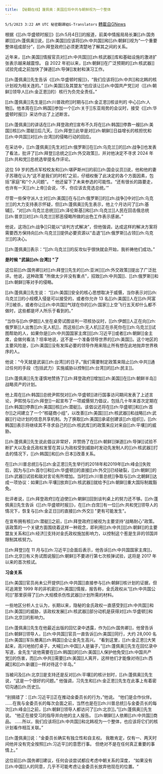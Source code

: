 ```yaml
---
title: 【秘翻在线】蓬佩奥：美国应将中共与朝鲜视为一个整体
---
```

`5/5/2023 3:22 AM UTC 秘密翻譯組G-Translators` [轉載自GNews](https://gnews.org/articles/1276276)

根据《[[zh:华盛顿时报]]》[[zh:5月4日]]的报道，前美中情报局局长兼[[zh:国务卿]][[zh:蓬佩奥]]说，[[zh:美国]]应该将[[zh:中共国]]和[[zh:朝鲜]]视为“一个重要整体组成部分”，[[zh:拜登政府]]必须更清楚地了解其之间的关系。

近年来，[[zh:美国]]情报官员对[[zh:中共国]][[zh:核武器]]库和基础设施的激进扩张表示越来越震惊。 自 2022 年初以来，[[zh:朝鲜]]在广泛预期的[[zh:核武器]]试验完成之前加快了弹道[[zh:导弹]]发射和演习工作。

 [[zh:蓬佩奥]]先生告诉《[[zh:华盛顿时报]]》，“我们应该将[[zh:中共]]和北韩的核计划视为相关连的。” [[zh:美国]]及其盟友“也应该让[[zh:中国共产党]]对（[[zh:朝鲜]]领导人[[zh:金正恩]]的）核行为负完全责任。”

[[zh:蓬佩奥]]先生是[[zh:川普政府]]时期与[[zh:金正恩]]核谈判的 中心[[zh:人物]]。他本周在[[zh:韩国]]参加一个[[zh:关于]]东亚局势的会议时，接受《[[zh:华盛顿时报]]》采访作出了上述断言。

[[zh:蓬佩奥]]的讲话在[[zh:拜登政府]]宣布不久将在[[zh:韩国]]停靠一艘[[zh:美国]]核[[zh:潜艇]]后几天。[[zh:拜登]]此举是对[[zh:朝鲜]]日益增长的核担忧和[[zh:中共国]]对[[zh:台湾]]的侵略行动的回应。

在采访中，[[zh:蓬佩奥]]先生对[[zh:俄罗斯]]在[[zh:乌克兰]]的[[zh:战争]]也发表了看法，批评了[[zh:拜登]]总统之[[zh:外交政策]]，并对他决定不寻求 2024 年[[zh:共和党]]总统选举提名作评论。

这位 59 岁的西点军校校友和[[zh:堪萨斯州]]的前[[zh:国会议员]]说，他和他的妻子苏珊在认为“这不是我们的时机”之前，仔细权衡了此决定的各个方面因素，包括“家庭”和“个人问题”。  ” 他还留下了未来参选的可能性。“还有很长的路要走，也许有一天[[zh:上帝]]会说，‘不，你应该去竞选总统。’”

尽管一些保守派人士对[[zh:美国]]在与[[zh:俄罗斯]]的[[zh:战争]]中对[[zh:乌克兰]]的大力支持表示怀疑，但[[zh:蓬佩奥]]先生表示，他上个月访问了[[zh:基辅]]，“对[[zh:乌克兰总统]][[zh:泽伦斯基]]和[[zh:乌克兰]]人民在回击俄总统[[zh:普京]]对[[zh:乌克兰]]邪恶侵略所做的出色工作表示感谢。”

他说，这场[[zh:战争]]只能以“谈判方式解决”，但他强调，达成这样的解决方案将需要西方保持向[[zh:乌克兰]]提供必要资源以“击退”[[zh:俄罗斯]]占领[[zh:乌克兰]]的决心。

[[zh:蓬佩奥]]表示：“[[zh:乌克兰]]的反攻似乎很快就会开始，我祈祷他们成功。”

**是时候 "武装[[zh:台湾]] "了**

这位前[[zh:国务卿]]对[[zh:拜登]]先生的[[zh:亚洲]][[zh:外交政策]]提出了广泛批评。他说，这种政策 "所做太少并没有重点"，招致[[zh:中共国]]、[[zh:俄罗斯]]和[[zh:朝鲜]]等对手的侵略。

[[zh:蓬佩奥]]先生说： “[[zh:美国]]安全的核心思想取决于威慑，当你表示对[[zh:乌克兰]]的小规模入侵是可以接受的，或者你允许 13 名[[zh:美国]]人在[[zh:阿富汗]]被杀，或者你让[[zh:中共国]]气球在你的[[zh:国家]]上空飞行五天却什么都不做时，这些都是坏人所乐于看到的。”

 “当你与[[zh:伊朗]]人坐在桌旁试图谈判一项核协议时，[[zh:伊朗]]人正在向[[zh:俄罗斯]]人出售[[zh:无人机]]，而这些[[zh:无人机]]正在杀死你在[[zh:乌克兰]]试图帮助的人，如果你是[[zh:中共国国家主席]][[zh:习近平]]或者[[zh:朝鲜]]金主席，会做何看法？坦率地说，这不是一个准备领导世界的[[zh:美国]]。这个地区的主要风险是，[[zh:美国]]没有发挥必要的领导作用来阻止所有想在此地抛弃世界秩序的人。

 他说：“今天就是武装[[zh:台湾]]的日子。”我们需要制定政策来阻止[[zh:中共]]通过任何的手段（包括武力）实施威胁以控制[[zh:台湾]]的[[zh:民主]]。

 [[zh:蓬佩奥]]先生谨慎地赞扬了[[zh:拜登政府]]增加[[zh:美国]]在[[zh:朝鲜半岛]]战略资产的计划。

他上周在[[zh:韩国]]总统尹熙悦对[[zh:华盛顿]]进行国事访问期间发表了上述言论，尹熙悦与[[zh:拜登]]一起宣布了一项威慑努力倡议，包括几十年来首次定期在[[zh:韩国]]停靠[[zh:美国]]核[[zh:潜艇]]。该倡议还将在[[zh:华盛顿]]和[[zh:首尔]]之间建立了一个“核磋商小组”，以改善[[zh:美国]][[zh:核武器]]和战略[[zh:武器]]行动计划的信息共享机制。为了换取[[zh:美国]]承诺创建该[[zh:组织]]，[[zh:韩国]]表示将继续其不寻求自己的[[zh:核武库]]的政策来应对来自[[zh:平壤]]的威胁。

[[zh:蓬佩奥]]先生说此倡议非常好，并赞扬了在[[zh:朝鲜]]弹道[[zh:导弹]]试验不断扩大以及金氏政权发誓在其认为政权受到威胁时发动先发制人的[[zh:核武器]]打击的情况下，[[zh:韩国]]和[[zh:日本]]改善关系。

在[[zh:川普总统]]与[[zh:金正恩]]先生举行的2018年和2019年[[zh:峰会]]失败后，因为与[[zh:首尔]]和[[zh:华盛顿]]的直接[[zh:外交]]已经破裂，[[zh:朝鲜]]的[[zh:武器]]试验和敌对言论有所增加。当时[[zh:川普总统]]争取与[[zh:北朝鲜]]达成一项协议：如果[[zh:平壤]]放弃[[zh:核武器]]就给予[[zh:朝鲜]]重大国际制裁豁免。

批评者说，[[zh:拜登政府]]在迫使[[zh:朝鲜]]回到谈判桌上的努力还不够。[[zh:蓬佩奥]]先生告诉《[[zh:华盛顿时报]]》，在[[zh:白宫]]有一位[[zh:共和党]]领导人的情况下，恢复与[[zh:金正日]]的直接[[zh:外交]] "更有可能发生"。

在宣布拥有核[[zh:潜艇]]之前，[[zh:拜登政府]]被视为主要坚持“战略耐心”政策。 该政策的一个关键方面围绕着这样一种观念，即利用[[zh:中共]][[zh:朝鲜]]的主要盟友关系和[[zh:经济]]支持对金氏政权施加影响力，以控制这个惹是生非的邻国并限制其核努力。

[[zh:拜登]]在 11 月与[[zh:习近平]]会面后表示，他告诉[[zh:中共国国家主席]]，[[zh:北京]]有义务试图说服[[zh:朝鲜]]不要进行第七次核弹试验，这将是 2017 年以来的首次核试。

**习金关系**

[[zh:美国]]官员尚未公开提供[[zh:中共国]]直接参与[[zh:朝鲜]]核计划的证据，但可追溯至 1999 年的非机密[[zh:美国]]情报，报告称，金氏政权从“[[zh:中共国公司]]”那里获得了[[zh:大规模杀伤性武器]]计划所需的材料。

 一些地区分析人士认为，长期以来，隐秘的金氏政权一直感受到[[zh:中共国]]和[[zh:美国]]的威胁，该政权发展[[zh:核武器]]部分动机是获得对[[zh:华盛顿]]和[[zh:北京]]的影响力。

[[zh:蓬佩奥]]先生在他最近出版的回忆录中透露，作为[[zh:国务卿]]，他曾告诉[[zh:朝鲜]]领导人，[[zh:中共国]]官员一直告诉[[zh:美国]]同行，大约 28,000 名[[zh:美国]]军队撤离[[zh:韩国]]会让金先生高兴。 “看到这里，[[zh:金正恩]]大笑起来，高兴地拍打桌子，大喊[[zh:中国]]人是骗子，”[[zh:蓬佩奥]]先生在回忆录中写道，金先生“说他需要在[[zh:韩国]]的[[zh:美国]]人保护他免受[[zh:中国共产党]]的伤害，而[[zh:中共]]需要[[zh:美国]]人离开，这样他们才能像对待[[zh:西藏]]和[[zh:新疆]]一样对待这个半岛。”

当被问及[[zh:北京]]是支持还是反对[[zh:平壤]]的核计划时，[[zh:蓬佩奥]]先生说，“这是一个很好的问题。” 他强调，习先生和[[zh:金正恩]]先生在此事上有着密切沟通[[zh:历史]]。

 “别搞错了：[[zh:习近平]]正在推动金委员长的行为，”他说。  “他们是合作伙伴。  ……在我与金委员长的每次会面之前，当然也是在[[zh:川普总统]]与金委员长的每次[[zh:峰会]]之前，[[zh:朝鲜]]领导人都访问了[[zh:北京]]。”[[zh:蓬佩奥]]先生说。  “他正在接受习的指导并向他的主人报告。 [[zh:朝鲜]]人依赖[[zh:中共国]]商品。  ……所以，我们应该将[[zh:中共国]]和北韩视为一个整体，也应该将它们的核计划看作相互关联。”

[[zh:蓬佩奥]]说：“金委员长确实有独立性和自主权。 我敢肯定，仅有一、两天时间他并没有完全按照[[zh:习近平]]的意愿行事。 但绝对不是在任何真正重要的事情上。”

这位前[[zh:国务卿]]建议，任何会谈尝试都应考虑中朝关系的深度， “如果没有[[zh:中国]]人的同意，几乎不可能考虑让金委员长放弃他现在的位置。“
